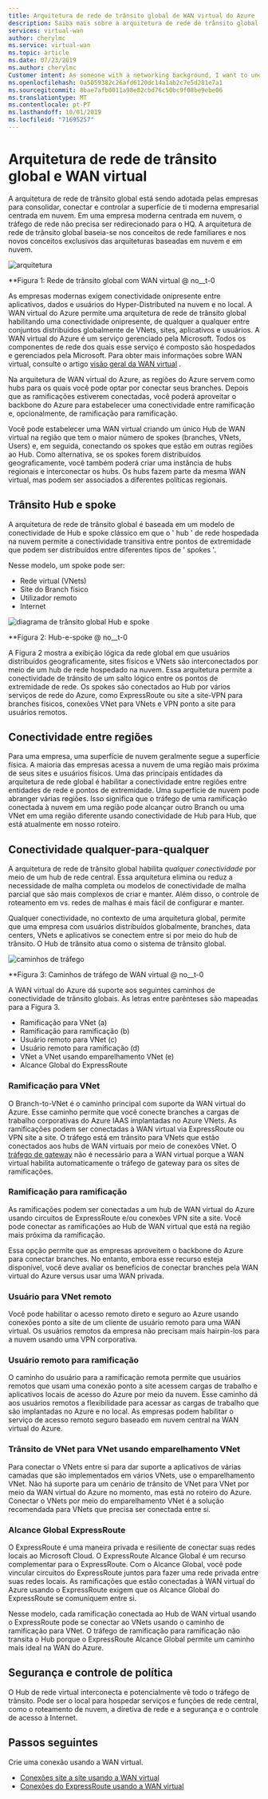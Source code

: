 ```yaml
---
title: Arquitetura de rede de trânsito global de WAN virtual do Azure | Microsoft Docs
description: Saiba mais sobre a arquitetura de rede de trânsito global para WAN virtual
services: virtual-wan
author: cherylmc
ms.service: virtual-wan
ms.topic: article
ms.date: 07/23/2019
ms.author: cherylmc
Customer intent: As someone with a networking background, I want to understand global transit network architecture as it relates to Virtual WAN.
ms.openlocfilehash: 0a5059382c26afd6120dc14a1ab2c7e5d281e7a1
ms.sourcegitcommit: 8bae7afb0011a98e82cbd76c50bc9f08be9ebe06
ms.translationtype: MT
ms.contentlocale: pt-PT
ms.lasthandoff: 10/01/2019
ms.locfileid: "71695257"
---
```

# <a name="global-transit-network-architecture-and-virtual-wan"></a>Arquitetura de rede de trânsito global e WAN virtual

A arquitetura de rede de trânsito global está sendo adotada pelas empresas para consolidar, conectar e controlar a superfície de ti moderna empresarial centrada em nuvem. Em uma empresa moderna centrada em nuvem, o tráfego de rede não precisa ser redirecionado para o HQ. A arquitetura de rede de trânsito global baseia-se nos conceitos de rede familiares e nos novos conceitos exclusivos das arquiteturas baseadas em nuvem e em nuvem.

![arquitetura](./media/virtual-wan-global-transit-network-architecture/architecture2.png)

**Figura 1: Rede de trânsito global com WAN virtual @ no__t-0

As empresas modernas exigem conectividade onipresente entre aplicativos, dados e usuários do Hyper-Distributed na nuvem e no local. A WAN virtual do Azure permite uma arquitetura de rede de trânsito global habilitando uma conectividade onipresente, de qualquer a qualquer entre conjuntos distribuídos globalmente de VNets, sites, aplicativos e usuários. A WAN virtual do Azure é um serviço gerenciado pela Microsoft. Todos os componentes de rede dos quais esse serviço é composto são hospedados e gerenciados pela Microsoft. Para obter mais informações sobre WAN virtual, consulte o artigo [visão geral da WAN virtual](virtual-wan-about.md) .

Na arquitetura de WAN virtual do Azure, as regiões do Azure servem como hubs para os quais você pode optar por conectar seus branches. Depois que as ramificações estiverem conectadas, você poderá aproveitar o backbone do Azure para estabelecer uma conectividade entre ramificação e, opcionalmente, de ramificação para ramificação.

Você pode estabelecer uma WAN virtual criando um único Hub de WAN virtual na região que tem o maior número de spokes (branches, VNets, Users) e, em seguida, conectando os spokes que estão em outras regiões ao Hub. Como alternativa, se os spokes forem distribuídos geograficamente, você também poderá criar uma instância de hubs regionais e interconectar os hubs. Os hubs fazem parte da mesma WAN virtual, mas podem ser associados a diferentes políticas regionais.

## <a name="hub"></a>Trânsito Hub e spoke

A arquitetura de rede de trânsito global é baseada em um modelo de conectividade de Hub e spoke clássico em que o ' hub ' de rede hospedada na nuvem permite a conectividade transitiva entre pontos de extremidade que podem ser distribuídos entre diferentes tipos de ' spokes '.
  
Nesse modelo, um spoke pode ser:

* Rede virtual (VNets)
* Site do Branch físico
* Utilizador remoto
* Internet

![diagrama de trânsito global Hub e spoke](./media/virtual-wan-global-transit-network-architecture/architecture.png)

**Figura 2: Hub-e-spoke @ no__t-0

A Figura 2 mostra a exibição lógica da rede global em que usuários distribuídos geograficamente, sites físicos e VNets são interconectados por meio de um hub de rede hospedado na nuvem. Essa arquitetura permite a conectividade de trânsito de um salto lógico entre os pontos de extremidade de rede. Os spokes são conectados ao Hub por vários serviços de rede do Azure, como ExpressRoute ou site a site-VPN para branches físicos, conexões VNet para VNets e VPN ponto a site para usuários remotos.

## <a name="crossregion"></a>Conectividade entre regiões

Para uma empresa, uma superfície de nuvem geralmente segue a superfície física. A maioria das empresas acessa a nuvem de uma região mais próxima de seus sites e usuários físicos. Uma das principais entidades da arquitetura de rede global é habilitar a conectividade entre regiões entre entidades de rede e pontos de extremidade. Uma superfície de nuvem pode abranger várias regiões. Isso significa que o tráfego de uma ramificação conectada à nuvem em uma região pode alcançar outro Branch ou uma VNet em uma região diferente usando conectividade de Hub para Hub, que está atualmente em nosso roteiro.

## <a name="any"></a>Conectividade qualquer-para-qualquer

A arquitetura de rede de trânsito global habilita *qualquer conectividade* por meio de um hub de rede central. Essa arquitetura elimina ou reduz a necessidade de malha completa ou modelos de conectividade de malha parcial que são mais complexos de criar e manter. Além disso, o controle de roteamento em vs. redes de malhas é mais fácil de configurar e manter.

Qualquer conectividade, no contexto de uma arquitetura global, permite que uma empresa com usuários distribuídos globalmente, branches, data centers, VNets e aplicativos se conectem entre si por meio do hub de trânsito. O Hub de trânsito atua como o sistema de trânsito global.

![caminhos de tráfego](./media/virtual-wan-global-transit-network-architecture/trafficpath.png)

**Figura 3: Caminhos de tráfego de WAN virtual @ no__t-0

A WAN virtual do Azure dá suporte aos seguintes caminhos de conectividade de trânsito globais. As letras entre parênteses são mapeadas para a Figura 3.

* Ramificação para VNet (a)  
* Ramificação para ramificação (b)
* Usuário remoto para VNet (c)
* Usuário remoto para ramificação (d)
* VNet a VNet usando emparelhamento VNet (e)
* Alcance Global do ExpressRoute 

### <a name="branchvnet"></a>Ramificação para VNet

O Branch-to-VNet é o caminho principal com suporte da WAN virtual do Azure. Esse caminho permite que você conecte branches a cargas de trabalho corporativas do Azure IAAS implantadas no Azure VNets. As ramificações podem ser conectadas à WAN virtual via ExpressRoute ou VPN site a site. O tráfego está em trânsito para VNets que estão conectados aos hubs de WAN virtuais por meio de conexões VNet. O [tráfego de gateway](../virtual-network/virtual-network-peering-overview.md#gateways-and-on-premises-connectivity) não é necessário para a WAN virtual porque a WAN virtual habilita automaticamente o tráfego de gateway para os sites de ramificações.

### <a name="branchbranch"></a>Ramificação para ramificação

As ramificações podem ser conectadas a um hub de WAN virtual do Azure usando circuitos de ExpressRoute e/ou conexões VPN site a site. Você pode conectar as ramificações ao Hub de WAN virtual que está na região mais próxima da ramificação.

Essa opção permite que as empresas aproveitem o backbone do Azure para conectar branches. No entanto, embora esse recurso esteja disponível, você deve avaliar os benefícios de conectar branches pela WAN virtual do Azure versus usar uma WAN privada.

### <a name="usertovnet"></a>Usuário para VNet remoto

Você pode habilitar o acesso remoto direto e seguro ao Azure usando conexões ponto a site de um cliente de usuário remoto para uma WAN virtual. Os usuários remotos da empresa não precisam mais hairpin-los para a nuvem usando uma VPN corporativa.

### <a name="usertobranch"></a>Usuário remoto para ramificação

O caminho do usuário para a ramificação remota permite que usuários remotos que usam uma conexão ponto a site acessem cargas de trabalho e aplicativos locais de acesso do Azure por meio da nuvem. Esse caminho dá aos usuários remotos a flexibilidade para acessar as cargas de trabalho que são implantadas no Azure e no local. As empresas podem habilitar o serviço de acesso remoto seguro baseado em nuvem central na WAN virtual do Azure.

### <a name="vnetvnet"></a>Trânsito de VNet para VNet usando emparelhamento VNet

Para conectar o VNets entre si para dar suporte a aplicativos de várias camadas que são implementados em vários VNets, use o emparelhamento VNet. Não há suporte para um cenário de trânsito de VNet para VNet por meio da WAN virtual do Azure no momento, mas está no roteiro do Azure. Conectar o VNets por meio do emparelhamento VNet é a solução recomendada para VNets que precisa ser conectada entre si. 

### <a name="globalreach"></a>Alcance Global ExpressRoute

O ExpressRoute é uma maneira privada e resiliente de conectar suas redes locais ao Microsoft Cloud. O ExpressRoute Alcance Global é um recurso complementar para o ExpressRoute. Com o Alcance Global, você pode vincular circuitos do ExpressRoute juntos para fazer uma rede privada entre suas redes locais. As ramificações que estão conectadas à WAN virtual do Azure usando o ExpressRoute exigem que os Alcance Global do ExpressRoute se comuniquem entre si.

Nesse modelo, cada ramificação conectada ao Hub de WAN virtual usando o ExpressRoute pode se conectar ao VNets usando o caminho de ramificação para VNet. O tráfego de ramificação para ramificação não transita o Hub porque o ExpressRoute Alcance Global permite um caminho mais ideal na WAN do Azure.

## <a name="security"></a>Segurança e controle de política

O Hub de rede virtual interconecta e potencialmente vê todo o tráfego de trânsito. Pode ser o local para hospedar serviços e funções de rede central, como o roteamento de nuvem, a diretiva de rede e a segurança e o controle de acesso à Internet.

## <a name="next-steps"></a>Passos seguintes

Crie uma conexão usando a WAN virtual.

* [Conexões site a site usando a WAN virtual](virtual-wan-site-to-site-portal.md)
* [Conexões do ExpressRoute usando a WAN virtual](virtual-wan-expressroute-portal.md)
